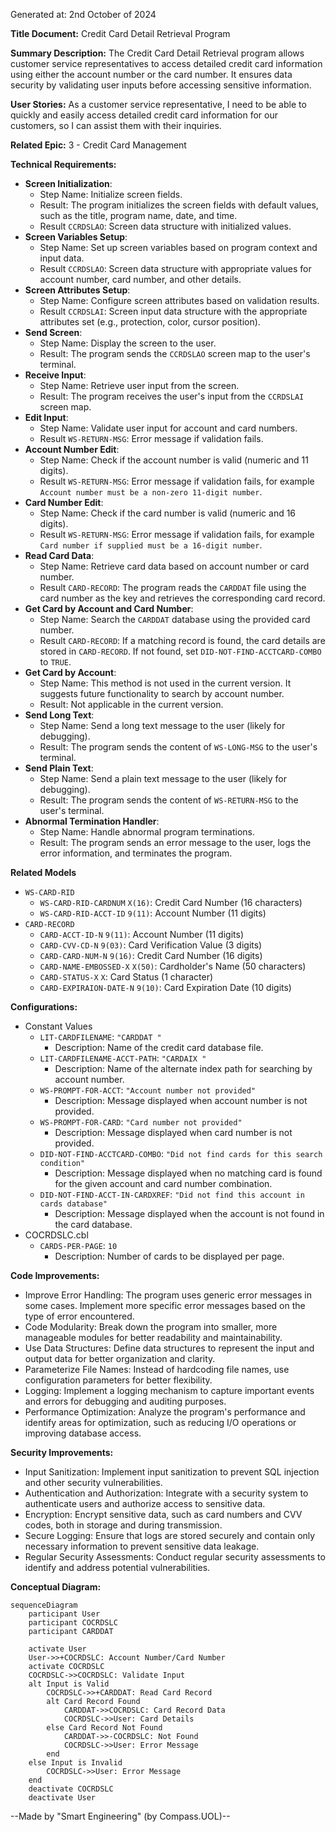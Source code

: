 Generated at: 2nd October of 2024

**Title Document:** Credit Card Detail Retrieval Program

**Summary Description:**
The Credit Card Detail Retrieval program allows customer service representatives to access detailed credit card information using either the account number or the card number. It ensures data security by validating user inputs before accessing sensitive information.

**User Stories:**
As a customer service representative, I need to be able to quickly and easily access detailed credit card information for our customers, so I can assist them with their inquiries.

**Related Epic:** 3 - Credit Card Management

**Technical Requirements:**
- **Screen Initialization**: 
  - Step Name: Initialize screen fields.
  - Result: The program initializes the screen fields with default values, such as the title, program name, date, and time.
  - Result `CCRDSLAO`:  Screen data structure with initialized values.
- **Screen Variables Setup**: 
  - Step Name: Set up screen variables based on program context and input data.
  - Result `CCRDSLAO`:  Screen data structure with appropriate values for account number, card number, and other details.
- **Screen Attributes Setup**: 
  - Step Name: Configure screen attributes based on validation results.
  - Result `CCRDSLAI`:  Screen input data structure with the appropriate attributes set (e.g., protection, color, cursor position).
- **Send Screen**: 
  - Step Name: Display the screen to the user.
  - Result: The program sends the `CCRDSLAO` screen map to the user's terminal.
- **Receive Input**: 
  - Step Name: Retrieve user input from the screen.
  - Result: The program receives the user's input from the `CCRDSLAI` screen map.
- **Edit Input**: 
  - Step Name: Validate user input for account and card numbers.
  - Result `WS-RETURN-MSG`:  Error message if validation fails.
- **Account Number Edit**: 
  - Step Name: Check if the account number is valid (numeric and 11 digits).
  - Result `WS-RETURN-MSG`:  Error message if validation fails, for example `Account number must be a non-zero 11-digit number`.
- **Card Number Edit**: 
  - Step Name: Check if the card number is valid (numeric and 16 digits).
  - Result `WS-RETURN-MSG`:  Error message if validation fails, for example `Card number if supplied must be a 16-digit number`.
- **Read Card Data**: 
  - Step Name: Retrieve card data based on account number or card number.
  - Result `CARD-RECORD`:  The program reads the `CARDDAT` file using the card number as the key and retrieves the corresponding card record.
- **Get Card by Account and Card Number**: 
  - Step Name: Search the `CARDDAT` database using the provided card number.
  - Result `CARD-RECORD`:  If a matching record is found, the card details are stored in `CARD-RECORD`. If not found, set `DID-NOT-FIND-ACCTCARD-COMBO` to `TRUE`.
- **Get Card by Account**: 
  - Step Name: This method is not used in the current version. It suggests future functionality to search by account number.
  - Result: Not applicable in the current version.
- **Send Long Text**: 
  - Step Name: Send a long text message to the user (likely for debugging).
  - Result:  The program sends the content of `WS-LONG-MSG` to the user's terminal.
- **Send Plain Text**: 
  - Step Name: Send a plain text message to the user (likely for debugging).
  - Result: The program sends the content of `WS-RETURN-MSG` to the user's terminal.
- **Abnormal Termination Handler**: 
  - Step Name: Handle abnormal program terminations.
  - Result: The program sends an error message to the user, logs the error information, and terminates the program.

**Related Models**
- `WS-CARD-RID`
  - `WS-CARD-RID-CARDNUM` `X(16)`: Credit Card Number (16 characters)
  - `WS-CARD-RID-ACCT-ID` `9(11)`: Account Number (11 digits)
- `CARD-RECORD`
  - `CARD-ACCT-ID-N` `9(11)`: Account Number (11 digits)
  - `CARD-CVV-CD-N` `9(03)`: Card Verification Value (3 digits)
  - `CARD-CARD-NUM-N` `9(16)`: Credit Card Number (16 digits)
  - `CARD-NAME-EMBOSSED-X` `X(50)`: Cardholder's Name (50 characters)
  - `CARD-STATUS-X` `X`: Card Status (1 character)
  - `CARD-EXPIRAION-DATE-N` `9(10)`: Card Expiration Date (10 digits)

**Configurations:**
- Constant Values
  - `LIT-CARDFILENAME`: `"CARDDAT "`
	- Description:  Name of the credit card database file. 
  - `LIT-CARDFILENAME-ACCT-PATH`: `"CARDAIX "`
	- Description:  Name of the alternate index path for searching by account number.
  - `WS-PROMPT-FOR-ACCT`: `"Account number not provided"`
	- Description:  Message displayed when account number is not provided.
  - `WS-PROMPT-FOR-CARD`: `"Card number not provided"`
	- Description:  Message displayed when card number is not provided.
  - `DID-NOT-FIND-ACCTCARD-COMBO`: `"Did not find cards for this search condition"`
	- Description:  Message displayed when no matching card is found for the given account and card number combination.
  - `DID-NOT-FIND-ACCT-IN-CARDXREF`: `"Did not find this account in cards database"`
	- Description:  Message displayed when the account is not found in the card database.
- COCRDSLC.cbl
  - `CARDS-PER-PAGE`: `10`
	- Description:  Number of cards to be displayed per page.

**Code Improvements:**
- Improve Error Handling: The program uses generic error messages in some cases. Implement more specific error messages based on the type of error encountered.
- Code Modularity: Break down the program into smaller, more manageable modules for better readability and maintainability.
- Use Data Structures: Define data structures to represent the input and output data for better organization and clarity.
- Parameterize File Names: Instead of hardcoding file names, use configuration parameters for better flexibility.
- Logging: Implement a logging mechanism to capture important events and errors for debugging and auditing purposes.
- Performance Optimization: Analyze the program's performance and identify areas for optimization, such as reducing I/O operations or improving database access.

**Security Improvements:**
- Input Sanitization: Implement input sanitization to prevent SQL injection and other security vulnerabilities.
- Authentication and Authorization: Integrate with a security system to authenticate users and authorize access to sensitive data.
- Encryption: Encrypt sensitive data, such as card numbers and CVV codes, both in storage and during transmission.
- Secure Logging: Ensure that logs are stored securely and contain only necessary information to prevent sensitive data leakage.
- Regular Security Assessments: Conduct regular security assessments to identify and address potential vulnerabilities.

**Conceptual Diagram:**
```mermaid
sequenceDiagram
    participant User
    participant COCRDSLC
    participant CARDDAT

    activate User
    User->>+COCRDSLC: Account Number/Card Number
    activate COCRDSLC
    COCRDSLC->>COCRDSLC: Validate Input
    alt Input is Valid
        COCRDSLC->>+CARDDAT: Read Card Record
        alt Card Record Found
            CARDDAT->>COCRDSLC: Card Record Data
            COCRDSLC->>User: Card Details
        else Card Record Not Found
            CARDDAT->>-COCRDSLC: Not Found
            COCRDSLC->>User: Error Message
        end
    else Input is Invalid
        COCRDSLC->>User: Error Message
    end
    deactivate COCRDSLC
    deactivate User
```

--Made by "Smart Engineering" (by Compass.UOL)--